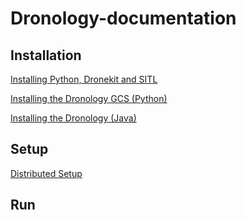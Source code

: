 # Dronology-documentation


## Installation

[Installing Python, Dronekit and SITL](http://....)

[Installing the Dronology GCS (Python)](https://github.com/SAREC-Lab/Dronology-documentation/new/master/install/install-GCS.md)

[Installing the Dronology (Java)](https://github.com/SAREC-Lab/Dronology-documentation/blob/master/install/install-dronology.md)



## Setup

[Distributed Setup](http://....)


## Run

